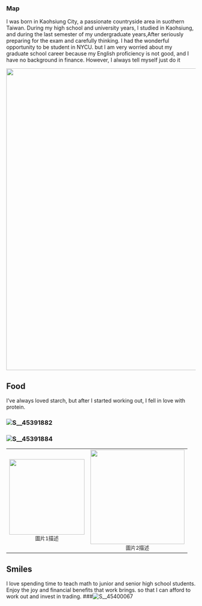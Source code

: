 ### Map 
I was born in Kaohsiung City, a passionate countryside area in suothern Taiwan. During my high school and university years, I studied in Kaohsiung, and during the last semester of my undergraduate years,After seriously preparing for the exam and carefully thinking. I had the wonderful opportunity to be student in NYCU. but I am very worried about my graduate school career because my English proficiency is not good, and I have no background in finance. However, I always tell myself just do it





<img src="https://github.com/user-attachments/assets/119e97b5-2515-4a33-a48d-48f195eb7313" width="800">


## Food 
I’ve always loved starch, but after I started working out, I fell in love with protein. 
### ![S__45391882](https://github.com/user-attachments/assets/75b19b29-f965-4391-b75d-bd28c63f2e6c)
### ![S__45391884](https://github.com/user-attachments/assets/e1c1e41d-ac6d-4536-8c4f-99209a48f227)
<table>
  <tr>
    <td align="center">
      <img src="https://github.com/user-attachments/assets/75b19b29-f965-4391-b75d-bd28c63f2e6c" width="200">
      <br><small>圖片1描述</small>
    </td>
    <td align="center">
      <img src="https://github.com/user-attachments/assets/e1c1e41d-ac6d-4536-8c4f-99209a48f227" width="250">
      <br><small>圖片2描述</small>
    </td>
  </tr>
</table>





## Smiles
I love spending time to teach math to junior and senior high school students. Enjoy the joy and financial benefits that work brings. so that I can afford to work out and invest in trading.
###![S__45400067](https://github.com/user-attachments/assets/638e4f66-d4a3-4c97-9952-163436c73bf4)

